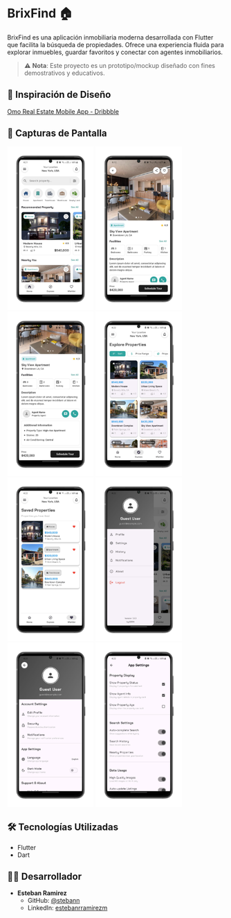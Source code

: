 # BrixFind 🏠

BrixFind es una aplicación inmobiliaria moderna desarrollada con Flutter que facilita la búsqueda de propiedades. Ofrece una experiencia fluida para explorar inmuebles, guardar favoritos y conectar con agentes inmobiliarios.

> ⚠️ **Nota**: Este proyecto es un prototipo/mockup diseñado con fines demostrativos y educativos.

## 🎨 Inspiración de Diseño
[Omo Real Estate Mobile App - Dribbble](https://dribbble.com/shots/21826025-Omo-Real-Estate-Mobile-App)

## 📱 Capturas de Pantalla

<p float="left">
  <img src="assets/github-screenshots/galery1.png" width="200" />
  <img src="assets/github-screenshots/galery2.png" width="200" />
  <img src="assets/github-screenshots/galery3.png" width="200" />
  <img src="assets/github-screenshots/galery4.png" width="200" />
  <img src="assets/github-screenshots/galery5.png" width="200" />
  <img src="assets/github-screenshots/galery6.png" width="200" />
  <img src="assets/github-screenshots/galery7.png" width="200" />
  <img src="assets/github-screenshots/galery8.png" width="200" />
</p>

## 🛠️ Tecnologías Utilizadas
- Flutter
- Dart

## 👨‍💻 Desarrollador

- **Esteban Ramirez**
  - GitHub: [@stebann](https://github.com/stebann)
  - LinkedIn: [estebanrramirezm](https://linkedin.com/in/estebanrramirezm)
